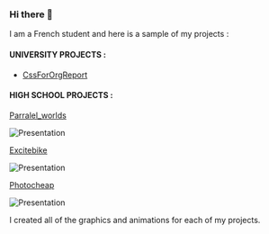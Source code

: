 ### Hi there 👋

I am a French student and here is a sample of my projects :

#### UNIVERSITY PROJECTS :

- [CssForOrgReport](https://github.com/Eclynos/CssForOrgReport)

#### HIGH SCHOOL PROJECTS :

[Parralel_worlds](https://github.com/Eclynos/School_projects/tree/Parralel_worlds)

![Presentation](https://user-images.githubusercontent.com/121762901/230479899-c96ba1fa-2376-4931-a5b5-13643af97066.png)

[Excitebike](https://github.com/Eclynos/School_projects/tree/Excitebike)

![Presentation](https://user-images.githubusercontent.com/121762901/230473022-536095ec-d6fe-4c2c-b2c0-c4ae4da5365e.png)

[Photocheap](https://github.com/Eclynos/School_projects/tree/Photocheap)

![Presentation](https://user-images.githubusercontent.com/121762901/230481553-e7e67231-39c9-493d-8b8a-c9430074e966.png)

I created all of the graphics and animations for each of my projects.
<!--
**Eclynos/Eclynos** is a ✨ _special_ ✨ repository because its `README.md` (this file) appears on your GitHub profile.

Here are some ideas to get you started:

- 🌱 I’m currently learning ...
- 👯 I’m looking to collaborate on ...
- 🤔 I’m looking for help with ...
- 💬 Ask me about ...
- 📫 How to reach me: ...
- 😄 Pronouns: ...
- ⚡ Fun fact: ...
-->
